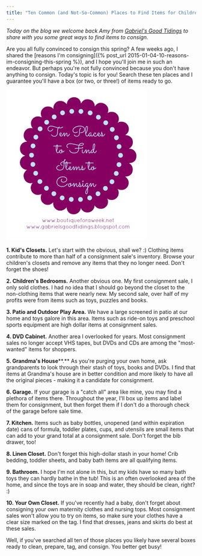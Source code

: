 ```yaml
---
title: "Ten Common (and Not-So-Common) Places to Find Items for Children's Consignment Sales"
---
```


_Today on the blog we welcome back Amy from [Gabriel's Good Tidings](https://gabrielsgoodtidings.blogspot.com/) to share with you some great ways to find items to consign._

Are you all fully convinced to consign this spring? A few weeks ago, I shared the [reasons I'm consigning]({% post_url 2015-01-04-10-reasons-im-consigning-this-spring %}), and I hope you'll join me in such an endeavor. But perhaps you're not fully convinced because you don't have anything to consign. Today's topic is for you! Search these ten places and I guarantee you'll have a box (or two, or three!) of items ready to go.

![](/img/blog/Ten-places-to-find.jpg)

**1\. Kid's Closets.** Let's start with the obvious, shall we? :) Clothing items contribute to more than half of a consignment sale's inventory. Browse your children's closets and remove any items that they no longer need. Don't forget the shoes!

**2\. Children's Bedrooms.** Another obvious one. My first consignment sale, I only sold clothes. I had no idea that I should go beyond the closet to the non-clothing items that were nearly new. My second sale, over half of my profits were from items such as toys, puzzles and books.

**3\. Patio and Outdoor Play Area.** We have a large screened in patio at our home and toys galore in this area. Items such as ride-on toys and preschool sports equipment are high dollar items at consignment sales.

**4\. DVD Cabinet.** Another area I overlooked for years. Most consignment sales no longer accept VHS tapes, but DVDs and CDs are among the "most-wanted" items for shoppers.

**5\. Grandma's House****.** As you're purging your own home, ask grandparents to look through their stash of toys, books and DVDs. I find that items at Grandma's house are in better condition and more likely to have all the original pieces - making it a candidate for consignment.

**6\. Garage.** If your garage is a "catch all" area like mine, you may find a plethora of items there. Throughout the year, I'll box up items and label them for consignment, but then forget them if I don't do a thorough check of the garage before sale time.

**7\. Kitchen.** Items such as baby bottles, unopened (and within expiration date) cans of formula, toddler plates, cups, and utensils are small items that can add to your grand total at a consignment sale. Don't forget the bib drawer, too!

**8\. Linen Closet.** Don't forget this high-dollar stash in your home! Crib bedding, toddler sheets, and baby bath items are all qualifying items.

**9\. Bathroom.** I hope I'm not alone in this, but my kids have so many bath toys they can hardly bathe in the tub! This is an often overlooked area of the home, and since the toys are in soap and water, they should be clean, right? :)

**10\. Your Own Closet.** If you've recently had a baby, don't forget about consigning your own maternity clothes and nursing tops. Most consignment sales won't allow you to try on items, so make sure your clothes have a clear size marked on the tag. I find that dresses, jeans and skirts do best at these sales.

Well, if you've searched all ten of those places you likely have several boxes ready to clean, prepare, tag, and consign. You better get busy!
